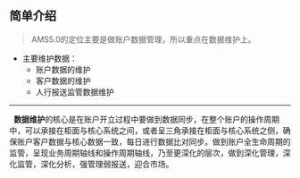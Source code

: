 ## 简单介绍 
> AMS5.0的定位主要是做账户数据管理，所以重点在数据维护上。
+ 主要维护数据：
   + 账户数据的维护
   + 客户数据的维护
   + 人行报送监管数据维护
---
 &nbsp;&nbsp;**数据维护**的核心是在账户开立过程中要做到数据同步，在整个账户的操作周期中，可以承接在柜面与核心系统之间，或者呈三角承接在柜面与核心系统之侧，确保账户客户数据与核心数据一致，每日进行数据比对同步。做到账户全生命周期的监管，呈现业务周期轴线和操作周期轴线，乃至更深化的层次，做到深化管理，深化监管，深化分析，强管理弱报送，迎合市场。